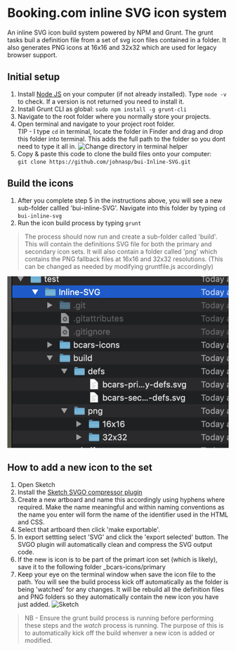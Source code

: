 # Booking.com inline SVG icon system 

An inline SVG icon build system powered by NPM and Grunt.  The grunt tasks buil a definition <def> file from a set of svg icon files contained in a folder.  It also generates PNG icons at 16x16 and 32x32 which are used for legacy browser support. 

## Initial setup

1. Install [Node JS](https://nodejs.org/en/) on your computer (if not already installed).  Type `node -v` to check.  If a version is not returned you need to install it.
2. Install Grunt CLI as global: `sudo npm install -g grunt-cli`
3. Navigate to the root folder where you normally store your projects.
4. Open terminal and navigate to your project root folder.  
TIP - I type `cd` in terminal, locate the folder in Finder and drag and drop this folder into terminal.  This adds the full path to the folder so you dont need to type it all in. ![Change directory in terminal helper](img/cd.gif "Change directory in terminal helper instructions")
5. Copy & paste this code to clone the build files onto your computer:  
`git clone https://github.com/johnasp/bui-Inline-SVG.git`

## Build the icons

1. After you complete step 5 in the instructions above, you will see a new sub-folder callled 'bui-inline-SVG'.  Navigate into this folder by typing `cd bui-inline-svg`
2. Run the icon build process by typing `grunt`

> The process should now run and create a sub-folder called 'build'.  This will contain the definitions SVG file for both the primary and secondary icon sets.  It will also contain a folder called 'png' which contains the PNG fallback files at 16x16 and 32x32 resolutions.  (This can be changed as needed by modifying gruntfile.js accordingly)

![folder.png](img/folder.png)  

## How to add a new icon to the set

1. Open Sketch
2. Install the [Sketch SVGO compressor plugin](https://www.sketchapp.com/extensions/plugins/svgo-compressor/) 
3. Create a new artboard and name this accordingly using hyphens where required.  Make the name meaningful and within naming conventions as the name you enter will form the name of the identifier used in the HTML and CSS.
3. Select that artboard then click 'make exportable'. 
4. In export settting select 'SVG' and click the 'export selected' button. The SVGO plugin will automatically clean and compress the SVG output code.
5. If the new is icon is to be part of the primart icon set (which is likely), save it to the following folder _bcars-icons/primary
6. Keep your eye on the terminal window when save the icon file to the path.  You will see the build process kick off automatically as the folder is being 'watched' for any changes.  It will be rebuild all the definition files and PNG folders so they automatically contain the new icon you have just added.
![Sketch](img/sketch.gif)

> NB - Ensure the grunt build process is running before performing these steps and the _watch_ process is running.  The purpose of this is to automatically kick off the build whenver a new icon is added or modified.  